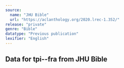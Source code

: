 ```yaml
---
source:
  name: "JHU Bible"
  url: "https://aclanthology.org/2020.lrec-1.352/"
release: "private"
genre: "Bible"
datatype: "Previous publication"
lexifier: "English"
---
```


## Data for tpi--fra from JHU Bible